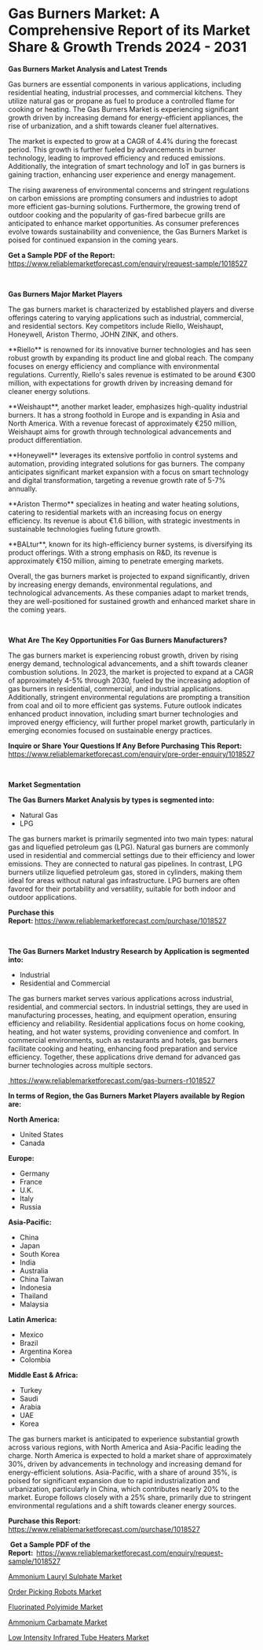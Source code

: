 <p><h1>Gas Burners Market: A Comprehensive Report of its Market Share & Growth Trends 2024 - 2031</h1></p><p><strong>Gas Burners Market Analysis and Latest Trends</strong></p>
<p><p>Gas burners are essential components in various applications, including residential heating, industrial processes, and commercial kitchens. They utilize natural gas or propane as fuel to produce a controlled flame for cooking or heating. The Gas Burners Market is experiencing significant growth driven by increasing demand for energy-efficient appliances, the rise of urbanization, and a shift towards cleaner fuel alternatives.</p><p>The market is expected to grow at a CAGR of 4.4% during the forecast period. This growth is further fueled by advancements in burner technology, leading to improved efficiency and reduced emissions. Additionally, the integration of smart technology and IoT in gas burners is gaining traction, enhancing user experience and energy management.</p><p>The rising awareness of environmental concerns and stringent regulations on carbon emissions are prompting consumers and industries to adopt more efficient gas-burning solutions. Furthermore, the growing trend of outdoor cooking and the popularity of gas-fired barbecue grills are anticipated to enhance market opportunities. As consumer preferences evolve towards sustainability and convenience, the Gas Burners Market is poised for continued expansion in the coming years.</p></p>
<p><strong>Get a Sample PDF of the Report:&nbsp;</strong> <a href="https://www.reliablemarketforecast.com/enquiry/request-sample/1018527">https://www.reliablemarketforecast.com/enquiry/request-sample/1018527</a></p>
<p>&nbsp;</p>
<p><strong>Gas Burners Major Market Players</strong></p>
<p><p>The gas burners market is characterized by established players and diverse offerings catering to varying applications such as industrial, commercial, and residential sectors. Key competitors include Riello, Weishaupt, Honeywell, Ariston Thermo, JOHN ZINK, and others.</p><p>**Riello** is renowned for its innovative burner technologies and has seen robust growth by expanding its product line and global reach. The company focuses on energy efficiency and compliance with environmental regulations. Currently, Riello's sales revenue is estimated to be around €300 million, with expectations for growth driven by increasing demand for cleaner energy solutions.</p><p>**Weishaupt**, another market leader, emphasizes high-quality industrial burners. It has a strong foothold in Europe and is expanding in Asia and North America. With a revenue forecast of approximately €250 million, Weishaupt aims for growth through technological advancements and product differentiation.</p><p>**Honeywell** leverages its extensive portfolio in control systems and automation, providing integrated solutions for gas burners. The company anticipates significant market expansion with a focus on smart technology and digital transformation, targeting a revenue growth rate of 5-7% annually.</p><p>**Ariston Thermo** specializes in heating and water heating solutions, catering to residential markets with an increasing focus on energy efficiency. Its revenue is about €1.6 billion, with strategic investments in sustainable technologies fueling future growth.</p><p>**BALtur**, known for its high-efficiency burner systems, is diversifying its product offerings. With a strong emphasis on R&D, its revenue is approximately €150 million, aiming to penetrate emerging markets.</p><p>Overall, the gas burners market is projected to expand significantly, driven by increasing energy demands, environmental regulations, and technological advancements. As these companies adapt to market trends, they are well-positioned for sustained growth and enhanced market share in the coming years.</p></p>
<p>&nbsp;</p>
<p><strong>What Are The Key Opportunities For Gas Burners Manufacturers?</strong></p>
<p><p>The gas burners market is experiencing robust growth, driven by rising energy demand, technological advancements, and a shift towards cleaner combustion solutions. In 2023, the market is projected to expand at a CAGR of approximately 4-5% through 2030, fueled by the increasing adoption of gas burners in residential, commercial, and industrial applications. Additionally, stringent environmental regulations are prompting a transition from coal and oil to more efficient gas systems. Future outlook indicates enhanced product innovation, including smart burner technologies and improved energy efficiency, will further propel market growth, particularly in emerging economies focused on sustainable energy practices.</p></p>
<p><strong>Inquire or Share Your Questions If Any Before Purchasing This Report:</strong> <a href="https://www.reliablemarketforecast.com/enquiry/pre-order-enquiry/1018527">https://www.reliablemarketforecast.com/enquiry/pre-order-enquiry/1018527</a></p>
<p>&nbsp;</p>
<p><strong>Market Segmentation</strong></p>
<p><strong>The Gas Burners Market Analysis by types is segmented into:</strong></p>
<p><ul><li>Natural Gas</li><li>LPG</li></ul></p>
<p><p>The gas burners market is primarily segmented into two main types: natural gas and liquefied petroleum gas (LPG). Natural gas burners are commonly used in residential and commercial settings due to their efficiency and lower emissions. They are connected to natural gas pipelines. In contrast, LPG burners utilize liquefied petroleum gas, stored in cylinders, making them ideal for areas without natural gas infrastructure. LPG burners are often favored for their portability and versatility, suitable for both indoor and outdoor applications.</p></p>
<p><strong>Purchase this Report:&nbsp;</strong><a href="https://www.reliablemarketforecast.com/purchase/1018527">https://www.reliablemarketforecast.com/purchase/1018527</a></p>
<p>&nbsp;</p>
<p><strong>The Gas Burners Market Industry Research by Application is segmented into:</strong></p>
<p><ul><li>Industrial</li><li>Residential and Commercial</li></ul></p>
<p><p>The gas burners market serves various applications across industrial, residential, and commercial sectors. In industrial settings, they are used in manufacturing processes, heating, and equipment operation, ensuring efficiency and reliability. Residential applications focus on home cooking, heating, and hot water systems, providing convenience and comfort. In commercial environments, such as restaurants and hotels, gas burners facilitate cooking and heating, enhancing food preparation and service efficiency. Together, these applications drive demand for advanced gas burner technologies across multiple sectors.</p></p>
<p><a href="https://www.reliablemarketforecast.com/gas-burners-r1018527">&nbsp;https://www.reliablemarketforecast.com/gas-burners-r1018527</a></p>
<p><strong>In terms of Region, the Gas Burners Market Players available by Region are:</strong></p>
<p>
    <p> <strong> North America: </strong>
        <ul>
            <li>United States</li>
            <li>Canada</li>
        </ul>
        </p> 
    <p> <strong> Europe: </strong>
        <ul>
            <li>Germany</li>
            <li>France</li>
            <li>U.K.</li>
            <li>Italy</li>
            <li>Russia</li>
        </ul>
        </p> 
    <p> <strong> Asia-Pacific: </strong>
        <ul>
            <li>China</li>
            <li>Japan</li>
            <li>South Korea</li>
            <li>India</li>
            <li>Australia</li>
            <li>China Taiwan</li>
            <li>Indonesia</li>
            <li>Thailand</li>
            <li>Malaysia</li>
        </ul>
        </p> 
    <p> <strong> Latin America: </strong>
        <ul>
            <li>Mexico</li>
            <li>Brazil</li>
            <li>Argentina Korea</li>
            <li>Colombia</li>
        </ul>
        </p> 
    <p> <strong> Middle East & Africa: </strong>
        <ul>
            <li>Turkey</li>
            <li>Saudi</li>
            <li>Arabia</li>
            <li>UAE</li>
            <li>Korea</li>
        </ul>
    </p>
    </p>
<p><p>The gas burners market is anticipated to experience substantial growth across various regions, with North America and Asia-Pacific leading the charge. North America is expected to hold a market share of approximately 30%, driven by advancements in technology and increasing demand for energy-efficient solutions. Asia-Pacific, with a share of around 35%, is poised for significant expansion due to rapid industrialization and urbanization, particularly in China, which contributes nearly 20% to the market. Europe follows closely with a 25% share, primarily due to stringent environmental regulations and a shift towards cleaner energy sources.</p></p>
<p><strong>Purchase this Report: </strong><a href="https://www.reliablemarketforecast.com/purchase/1018527">https://www.reliablemarketforecast.com/purchase/1018527</a></p>
<p>&nbsp;<strong>Get a Sample PDF of the Report:&nbsp;&nbsp;</strong><a href="https://www.reliablemarketforecast.com/enquiry/request-sample/1018527">https://www.reliablemarketforecast.com/enquiry/request-sample/1018527</a></p>
<p><strong></strong></p>
<p><p><a href="https://issuu.com/reportprime-2/docs/ammonium-lauryl-sulphate-market-siz_26fd42f6a0aa0e">Ammonium Lauryl Sulphate Market</a></p><p><a href="https://www.linkedin.com/pulse/order-picking-robots-market-size-growing-cagr-122-report-covers-iviff?trackingId=UguthOUXSmq8hfmeki%2FUkA%3D%3D">Order Picking Robots Market</a></p><p><a href="https://www.linkedin.com/pulse/navigating-fluorinated-polyimide-market-expert-analysis-forecast-tiofc?trackingId=0HFV2nN8TrCPp4fUU32KXA%3D%3D">Fluorinated Polyimide Market</a></p><p><a href="https://issuu.com/reportprime-2/docs/ammonium-carbamate-market-size-2030_2f695576be140b">Ammonium Carbamate Market</a></p><p><a href="https://medium.com/@arteedvaara9/the-global-market-overview-of-the-low-intensity-infrared-tube-heaters-market-provides-a-unique-78447394cd76">Low Intensity Infrared Tube Heaters Market</a></p></p>